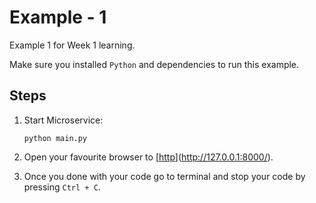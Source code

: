 # Example - 1

Example 1 for Week 1 learning.

Make sure you installed `Python`  and dependencies to run this example.

## Steps

1. Start Microservice:

    `python main.py`

2. Open your favourite browser to [[http](http://127.0.0.1:8000/)](http://127.0.0.1:8000/).

3. Once you done with your code go to terminal and stop your code by pressing `Ctrl + C`.
